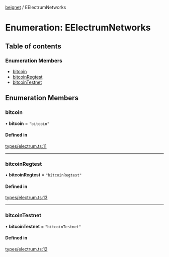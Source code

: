 [beignet](../README.md) / EElectrumNetworks

# Enumeration: EElectrumNetworks

## Table of contents

### Enumeration Members

- [bitcoin](EElectrumNetworks.md#bitcoin)
- [bitcoinRegtest](EElectrumNetworks.md#bitcoinregtest)
- [bitcoinTestnet](EElectrumNetworks.md#bitcointestnet)

## Enumeration Members

### bitcoin

• **bitcoin** = ``"bitcoin"``

#### Defined in

[types/electrum.ts:11](https://github.com/synonymdev/beignet/blob/05d5011/src/types/electrum.ts#L11)

___

### bitcoinRegtest

• **bitcoinRegtest** = ``"bitcoinRegtest"``

#### Defined in

[types/electrum.ts:13](https://github.com/synonymdev/beignet/blob/05d5011/src/types/electrum.ts#L13)

___

### bitcoinTestnet

• **bitcoinTestnet** = ``"bitcoinTestnet"``

#### Defined in

[types/electrum.ts:12](https://github.com/synonymdev/beignet/blob/05d5011/src/types/electrum.ts#L12)
